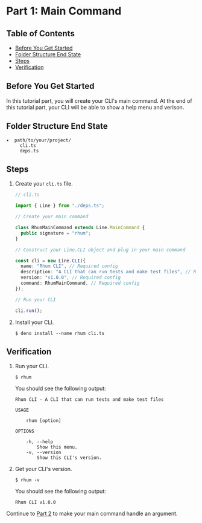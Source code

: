 # Part 1: Main Command

## Table of Contents

- [Before You Get Started](#before-you-get-started)
- [Folder Structure End State](#folder-structure-end-state)
- [Steps](#steps)
- [Verification](#verification)

## Before You Get Started

In this tutorial part, you will create your CLI's main command. At the end of
this tutorial part, your CLI will be able to show a help menu and verison.

## Folder Structure End State

```text
▾  path/to/your/project/
     cli.ts
     deps.ts
```

## Steps

1. Create your `cli.ts` file.

   ```typescript
   // cli.ts

   import { Line } from "./deps.ts";

   // Create your main command

   class RhumMainCommand extends Line.MainCommand {
     public signature = "rhum";
   }

   // Construct your Line.CLI object and plug in your main command

   const cli = new Line.CLI({
     name: "Rhum CLI", // Required config
     description: "A CLI that can run tests and make test files", // Required config
     version: "v1.0.0", // Required config
     command: RhumMainCommand, // Required config
   });

   // Run your CLI

   cli.run();
   ```

2. Install your CLI.

   ```shell
   $ deno install --name rhum cli.ts
   ```

## Verification

1. Run your CLI.

   ```shell
   $ rhum
   ```

   You should see the following output:

   ```text
   Rhum CLI - A CLI that can run tests and make test files

   USAGE

       rhum [option]

   OPTIONS

       -h, --help
           Show this menu.
       -v, --version
           Show this CLI's version.
   ```

2. Get your CLI's version.

   ```shell
   $ rhum -v
   ```

   You should see the following output:

   ```text
   Rhum CLI v1.0.0
   ```

Continue to
[Part 2](/line/v1.x/tutorials/creating-a-cli/subcommand-clis/part-2-main-command-argument)
to make your main command handle an argument.
